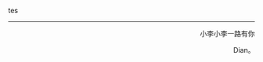 tes











------

<p align="right" color="orange">	小李小李一路有你</p><p align="right" color="orange">	Dian。</p>	

